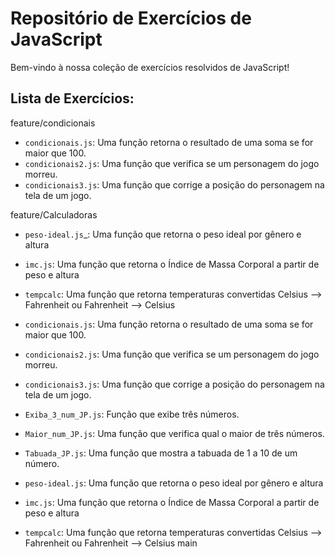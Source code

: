 # Repositório de Exercícios de JavaScript

Bem-vindo à nossa coleção de exercícios resolvidos de JavaScript! 

## Lista de Exercícios:

feature/condicionais
- `condicionais.js`: Uma função retorna o resultado de uma soma se for maior que 100.
- `condicionais2.js`: Uma função que verifica se um personagem do jogo morreu.
- `condicionais3.js`: Uma função que corrige a posição do personagem na tela de um jogo.

feature/Calculadoras
- `peso-ideal.js`_: Uma função que retorna o peso ideal por gênero e altura
- `imc.js`: Uma função que retorna o Índice de Massa Corporal a partir de peso e altura
- `tempcalc`: Uma função que retorna temperaturas convertidas Celsius --> Fahrenheit ou Fahrenheit --> Celsius

- `condicionais.js`: Uma função retorna o resultado de uma soma se for maior que 100.
- `condicionais2.js`: Uma função que verifica se um personagem do jogo morreu.
- `condicionais3.js`: Uma função que corrige a posição do personagem na tela de um jogo.


- `Exiba_3_num_JP.js`: Função que exibe três números.
- `Maior_num_JP.js`: Uma função que verifica qual o maior de três números.
- `Tabuada_JP.js`: Uma função que mostra a tabuada de 1 a 10 de um número.

- `peso-ideal.js`: Uma função que retorna o peso ideal por gênero e altura
- `imc.js`: Uma função que retorna o Índice de Massa Corporal a partir de peso e altura
- `tempcalc`: Uma função que retorna temperaturas convertidas Celsius --> Fahrenheit ou Fahrenheit --> Celsius
main

